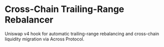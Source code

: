 # Cross-Chain Trailing-Range Rebalancer
Uniswap v4 hook for automatic trailing-range rebalancing and cross-chain liquidity migration via Across Protocol.
